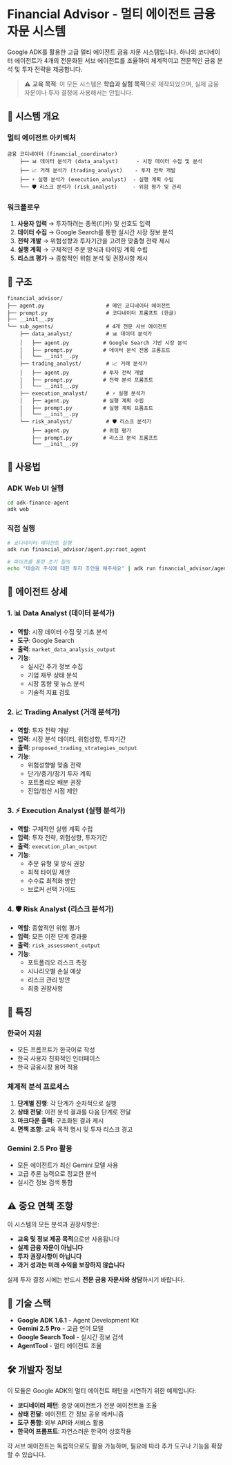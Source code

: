 # Financial Advisor - 멀티 에이전트 금융 자문 시스템

Google ADK를 활용한 고급 멀티 에이전트 금융 자문 시스템입니다. 하나의 코디네이터 에이전트가 4개의 전문화된 서브 에이전트를 조율하여 체계적이고 전문적인 금융 분석 및 투자 전략을 제공합니다.

> ⚠️ **교육 목적**: 이 모든 시스템은 **학습과 실험 목적**으로 제작되었으며, 실제 금융 자문이나 투자 결정에 사용해서는 안됩니다.

## 🎯 시스템 개요

### 멀티 에이전트 아키텍처
```
금융 코디네이터 (financial_coordinator)
    ├── 📊 데이터 분석가 (data_analyst)      - 시장 데이터 수집 및 분석
    ├── 📈 거래 분석가 (trading_analyst)    - 투자 전략 개발
    ├── ⚡ 실행 분석가 (execution_analyst)  - 실행 계획 수립
    └── 🛡️ 리스크 분석가 (risk_analyst)     - 위험 평가 및 관리
```

### 워크플로우
1. **사용자 입력** → 투자하려는 종목(티커) 및 선호도 입력
2. **데이터 수집** → Google Search를 통한 실시간 시장 정보 분석
3. **전략 개발** → 위험성향과 투자기간을 고려한 맞춤형 전략 제시
4. **실행 계획** → 구체적인 주문 방식과 타이밍 계획 수립
5. **리스크 평가** → 종합적인 위험 분석 및 권장사항 제시

## 📂 구조

```
financial_advisor/
├── agent.py                    # 메인 코디네이터 에이전트
├── prompt.py                   # 코디네이터 프롬프트 (한글)
├── __init__.py
└── sub_agents/                 # 4개 전문 서브 에이전트
    ├── data_analyst/           # 📊 데이터 분석가
    │   ├── agent.py           # Google Search 기반 시장 분석
    │   ├── prompt.py          # 데이터 분석 전용 프롬프트
    │   └── __init__.py
    ├── trading_analyst/        # 📈 거래 분석가  
    │   ├── agent.py           # 투자 전략 개발
    │   ├── prompt.py          # 전략 분석 프롬프트
    │   └── __init__.py
    ├── execution_analyst/      # ⚡ 실행 분석가
    │   ├── agent.py           # 실행 계획 수립
    │   ├── prompt.py          # 실행 계획 프롬프트
    │   └── __init__.py
    └── risk_analyst/           # 🛡️ 리스크 분석가
        ├── agent.py           # 위험 평가
        ├── prompt.py          # 리스크 분석 프롬프트
        └── __init__.py
```

## 🚀 사용법

### ADK Web UI 실행
```bash
cd adk-finance-agent
adk web
```

### 직접 실행
```bash
# 코디네이터 에이전트 실행
adk run financial_advisor/agent.py:root_agent

# 파이프를 통한 초기 질의
echo "테슬라 주식에 대한 투자 조언을 해주세요" | adk run financial_advisor/agent.py:root_agent
```

## 🤖 에이전트 상세

### 1. 📊 Data Analyst (데이터 분석가)
- **역할**: 시장 데이터 수집 및 기초 분석
- **도구**: Google Search
- **출력**: `market_data_analysis_output`
- **기능**: 
  - 실시간 주가 정보 수집
  - 기업 재무 상태 분석  
  - 시장 동향 및 뉴스 분석
  - 기술적 지표 검토

### 2. 📈 Trading Analyst (거래 분석가)
- **역할**: 투자 전략 개발
- **입력**: 시장 분석 데이터, 위험성향, 투자기간
- **출력**: `proposed_trading_strategies_output`
- **기능**:
  - 위험성향별 맞춤 전략
  - 단기/중기/장기 투자 계획
  - 포트폴리오 배분 권장
  - 진입/청산 시점 제안

### 3. ⚡ Execution Analyst (실행 분석가)
- **역할**: 구체적인 실행 계획 수립
- **입력**: 투자 전략, 위험성향, 투자기간
- **출력**: `execution_plan_output`
- **기능**:
  - 주문 유형 및 방식 권장
  - 최적 타이밍 제안
  - 수수료 최적화 방안
  - 브로커 선택 가이드

### 4. 🛡️ Risk Analyst (리스크 분석가)
- **역할**: 종합적인 위험 평가
- **입력**: 모든 이전 단계 결과물
- **출력**: `risk_assessment_output`
- **기능**:
  - 포트폴리오 리스크 측정
  - 시나리오별 손실 예상
  - 리스크 관리 방안
  - 최종 권장사항

## 🎨 특징

### 한국어 지원
- 모든 프롬프트가 한국어로 작성
- 한국 사용자 친화적인 인터페이스
- 한국 금융시장 용어 적용

### 체계적 분석 프로세스
1. **단계별 진행**: 각 단계가 순차적으로 실행
2. **상태 전달**: 이전 분석 결과를 다음 단계로 전달
3. **마크다운 출력**: 구조화된 결과 제시
4. **면책 조항**: 교육 목적 명시 및 투자 리스크 경고

### Gemini 2.5 Pro 활용
- 모든 에이전트가 최신 Gemini 모델 사용
- 고급 추론 능력으로 정교한 분석
- 실시간 정보 검색 통합

## ⚠️ 중요 면책 조항

이 시스템의 모든 분석과 권장사항은:

- **교육 및 정보 제공 목적**으로만 사용됩니다
- **실제 금융 자문이 아닙니다**
- **투자 권장사항이 아닙니다**
- **과거 성과는 미래 수익을 보장하지 않습니다**

실제 투자 결정 시에는 반드시 **전문 금융 자문사와 상담**하시기 바랍니다.

## 🔧 기술 스택

- **Google ADK 1.6.1** - Agent Development Kit
- **Gemini 2.5 Pro** - 고급 언어 모델
- **Google Search Tool** - 실시간 정보 검색
- **AgentTool** - 멀티 에이전트 조율

## 🛠️ 개발자 정보

이 모듈은 Google ADK의 멀티 에이전트 패턴을 시연하기 위한 예제입니다:
- **코디네이터 패턴**: 중앙 에이전트가 전문 에이전트들 조율
- **상태 전달**: 에이전트 간 정보 공유 메커니즘
- **도구 통합**: 외부 API와 서비스 활용
- **한국어 프롬프트**: 자연스러운 한국어 상호작용

각 서브 에이전트는 독립적으로도 활용 가능하며, 필요에 따라 추가 도구나 기능을 확장할 수 있습니다.